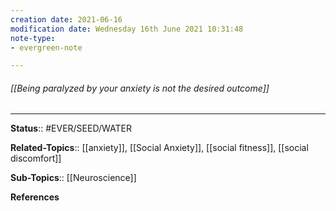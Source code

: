 ```yaml
---
creation date: 2021-06-16
modification date: Wednesday 16th June 2021 10:31:48
note-type: 
- evergreen-note

---
```


###### [[Being paralyzed by your anxiety is not the desired outcome]]



---

**Status**:: #EVER/SEED/WATER  

**Related-Topics**:: [[anxiety]], [[Social Anxiety]], [[social fitness]], [[social discomfort]]
	
**Sub-Topics**:: [[Neuroscience]]
	
**References**